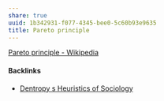 ```yaml
---
share: true
uuid: 1b342931-f077-4345-bee0-5c60b93e9635
title: Pareto principle
---
```

[Pareto principle - Wikipedia](https://en.wikipedia.org/wiki/Pareto_principle)


#### Backlinks

* [Dentropy s Heuristics of Sociology](/2831accf-38a0-4cd6-a2bc-a0a6a0f5de0f)